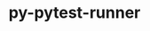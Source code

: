 ---
title: "py-pytest-runner"
layout: cache
categories: [package, v0.18]
meta: {"versions": ["5.3.1"], "compilers": ["gcc@7.3.1"], "oss": ["amzn2"], "platforms": ["linux"], "targets": ["x86_64_v4"], "stacks": ["aws-isc"], "num_specs": 1, "num_specs_by_stack": {"aws-isc": 1}}
spec_details: [{"hash": "yii2bdmbfgjphtgflbqds6j4k7on35jz", "compiler": "gcc@7.3.1", "versions": ["5.3.1"], "os": "amzn2", "platform": "linux", "target": "x86_64_v4", "variants": [], "stacks": ["aws-isc"], "size": "-", "tarball": "https://binaries.spack.io/releases/v0.18/build_cache/linux-amzn2-x86_64_v4/gcc-7.3.1/py-pytest-runner-5.3.1/linux-amzn2-x86_64_v4-gcc-7.3.1-py-pytest-runner-5.3.1-yii2bdmbfgjphtgflbqds6j4k7on35jz.spack"}]
---